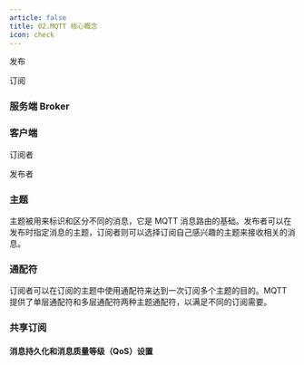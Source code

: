 ```yaml
---
article: false
title: 02.MQTT 核心概念
icon: check
---
```


发布

订阅


### 服务端 Broker

### 客户端
订阅者

发布者

### 主题
主题被用来标识和区分不同的消息，它是 MQTT 消息路由的基础。发布者可以在发布时指定消息的主题，订阅者则可以选择订阅自己感兴趣的主题来接收相关的消息。

### 通配符
订阅者可以在订阅的主题中使用通配符来达到一次订阅多个主题的目的。MQTT 提供了单层通配符和多层通配符两种主题通配符，以满足不同的订阅需要。



### 共享订阅




#### 消息持久化和消息质量等级（QoS）设置


















